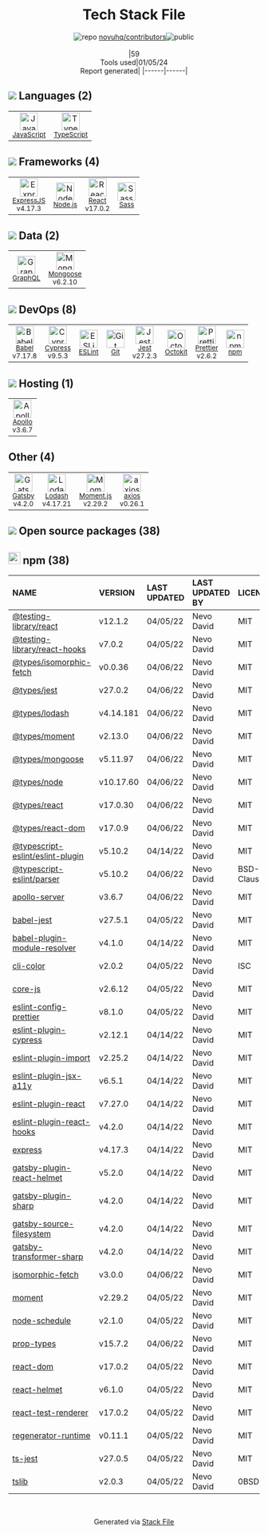 <!--
&lt;--- Readme.md Snippet without images Start ---&gt;
## Tech Stack
novuhq/contributors is built on the following main stack:

- [Jest](http://facebook.github.io/jest/) – Javascript Testing Framework
- [Node.js](http://nodejs.org/) – Frameworks (Full Stack)
- [React](https://reactjs.org/) – Javascript UI Libraries
- [ExpressJS](http://expressjs.com/) – Microframeworks (Backend)
- [Sass](http://sass-lang.com/) – CSS Pre-processors / Extensions
- [JavaScript](https://developer.mozilla.org/en-US/docs/Web/JavaScript) – Languages
- [Mongoose](http://mongoosejs.com/) – Object Document Mapper (ODM)
- [TypeScript](http://www.typescriptlang.org) – Languages
- [Lodash](https://lodash.com) – Javascript Utilities & Libraries
- [Babel](http://babeljs.io/) – JavaScript Compilers
- [ESLint](http://eslint.org/) – Code Review
- [Moment.js](http://momentjs.com/) – Javascript Utilities & Libraries
- [GraphQL](http://graphql.org/) – Query Languages
- [axios](https://github.com/mzabriskie/axios) – Javascript Utilities & Libraries
- [Gatsby](https://www.gatsbyjs.org) – Static Site Generators
- [Apollo](https://www.apollographql.com/) – Platform as a Service
- [Prettier](https://prettier.io/) – Code Review
- [Cypress](https://www.cypress.io/) – Javascript Testing Framework
- [Octokit](https://github.com/octokit/octokit.net) – Tools for GitHub

Full tech stack [here](/techstack.md)

&lt;--- Readme.md Snippet without images End ---&gt;

&lt;--- Readme.md Snippet with images Start ---&gt;
## Tech Stack
novuhq/contributors is built on the following main stack:

- <img width='25' height='25' src='https://img.stackshare.io/service/830/jest.png' alt='Jest'/> [Jest](http://facebook.github.io/jest/) – Javascript Testing Framework
- <img width='25' height='25' src='https://img.stackshare.io/service/1011/n1JRsFeB_400x400.png' alt='Node.js'/> [Node.js](http://nodejs.org/) – Frameworks (Full Stack)
- <img width='25' height='25' src='https://img.stackshare.io/service/1020/OYIaJ1KK.png' alt='React'/> [React](https://reactjs.org/) – Javascript UI Libraries
- <img width='25' height='25' src='https://img.stackshare.io/service/1163/hashtag.png' alt='ExpressJS'/> [ExpressJS](http://expressjs.com/) – Microframeworks (Backend)
- <img width='25' height='25' src='https://img.stackshare.io/service/1171/jCR2zNJV.png' alt='Sass'/> [Sass](http://sass-lang.com/) – CSS Pre-processors / Extensions
- <img width='25' height='25' src='https://img.stackshare.io/service/1209/javascript.jpeg' alt='JavaScript'/> [JavaScript](https://developer.mozilla.org/en-US/docs/Web/JavaScript) – Languages
- <img width='25' height='25' src='https://img.stackshare.io/service/1231/0TXzZU7W_400x400.jpg' alt='Mongoose'/> [Mongoose](http://mongoosejs.com/) – Object Document Mapper (ODM)
- <img width='25' height='25' src='https://img.stackshare.io/service/1612/bynNY5dJ.jpg' alt='TypeScript'/> [TypeScript](http://www.typescriptlang.org) – Languages
- <img width='25' height='25' src='https://img.stackshare.io/service/2438/lodash.png' alt='Lodash'/> [Lodash](https://lodash.com) – Javascript Utilities & Libraries
- <img width='25' height='25' src='https://img.stackshare.io/service/2739/-1wfGjNw.png' alt='Babel'/> [Babel](http://babeljs.io/) – JavaScript Compilers
- <img width='25' height='25' src='https://img.stackshare.io/service/3337/Q4L7Jncy.jpg' alt='ESLint'/> [ESLint](http://eslint.org/) – Code Review
- <img width='25' height='25' src='https://img.stackshare.io/service/3643/Xrtdc94q_400x400.png' alt='Moment.js'/> [Moment.js](http://momentjs.com/) – Javascript Utilities & Libraries
- <img width='25' height='25' src='https://img.stackshare.io/service/3820/12972006.png' alt='GraphQL'/> [GraphQL](http://graphql.org/) – Query Languages
- <img width='25' height='25' src='https://img.stackshare.io/no-img-open-source.png' alt='axios'/> [axios](https://github.com/mzabriskie/axios) – Javascript Utilities & Libraries
- <img width='25' height='25' src='https://img.stackshare.io/service/5472/default_189db484e0770a6101c6a70f0ef0172bc0f8de37.png' alt='Gatsby'/> [Gatsby](https://www.gatsbyjs.org) – Static Site Generators
- <img width='25' height='25' src='https://img.stackshare.io/service/5508/CyUH653y.png' alt='Apollo'/> [Apollo](https://www.apollographql.com/) – Platform as a Service
- <img width='25' height='25' src='https://img.stackshare.io/service/7035/default_66f265943abed56bcdbfca1c866a4261b1fbb063.jpg' alt='Prettier'/> [Prettier](https://prettier.io/) – Code Review
- <img width='25' height='25' src='https://img.stackshare.io/service/9231/default_66c5c1a197dcd0232e41e4ab6299d119b4e165b3.png' alt='Cypress'/> [Cypress](https://www.cypress.io/) – Javascript Testing Framework
- <img width='25' height='25' src='https://img.stackshare.io/service/9827/octokit-dotnet_2.png' alt='Octokit'/> [Octokit](https://github.com/octokit/octokit.net) – Tools for GitHub

Full tech stack [here](/techstack.md)

&lt;--- Readme.md Snippet with images End ---&gt;
-->
<div align="center">

# Tech Stack File
![](https://img.stackshare.io/repo.svg "repo") [novuhq/contributors](https://github.com/novuhq/contributors)![](https://img.stackshare.io/public_badge.svg "public")
<br/><br/>
|59<br/>Tools used|01/05/24 <br/>Report generated|
|------|------|
</div>

## <img src='https://img.stackshare.io/languages.svg'/> Languages (2)
<table><tr>
  <td align='center'>
  <img width='36' height='36' src='https://img.stackshare.io/service/1209/javascript.jpeg' alt='JavaScript'>
  <br>
  <sub><a href="https://developer.mozilla.org/en-US/docs/Web/JavaScript">JavaScript</a></sub>
  <br>
  <sub></sub>
</td>

<td align='center'>
  <img width='36' height='36' src='https://img.stackshare.io/service/1612/bynNY5dJ.jpg' alt='TypeScript'>
  <br>
  <sub><a href="http://www.typescriptlang.org">TypeScript</a></sub>
  <br>
  <sub></sub>
</td>

</tr>
</table>

## <img src='https://img.stackshare.io/frameworks.svg'/> Frameworks (4)
<table><tr>
  <td align='center'>
  <img width='36' height='36' src='https://img.stackshare.io/service/1163/hashtag.png' alt='ExpressJS'>
  <br>
  <sub><a href="http://expressjs.com/">ExpressJS</a></sub>
  <br>
  <sub>v4.17.3</sub>
</td>

<td align='center'>
  <img width='36' height='36' src='https://img.stackshare.io/service/1011/n1JRsFeB_400x400.png' alt='Node.js'>
  <br>
  <sub><a href="http://nodejs.org/">Node.js</a></sub>
  <br>
  <sub></sub>
</td>

<td align='center'>
  <img width='36' height='36' src='https://img.stackshare.io/service/1020/OYIaJ1KK.png' alt='React'>
  <br>
  <sub><a href="https://reactjs.org/">React</a></sub>
  <br>
  <sub>v17.0.2</sub>
</td>

<td align='center'>
  <img width='36' height='36' src='https://img.stackshare.io/service/1171/jCR2zNJV.png' alt='Sass'>
  <br>
  <sub><a href="http://sass-lang.com/">Sass</a></sub>
  <br>
  <sub></sub>
</td>

</tr>
</table>

## <img src='https://img.stackshare.io/databases.svg'/> Data (2)
<table><tr>
  <td align='center'>
  <img width='36' height='36' src='https://img.stackshare.io/service/3820/12972006.png' alt='GraphQL'>
  <br>
  <sub><a href="http://graphql.org/">GraphQL</a></sub>
  <br>
  <sub></sub>
</td>

<td align='center'>
  <img width='36' height='36' src='https://img.stackshare.io/service/1231/0TXzZU7W_400x400.jpg' alt='Mongoose'>
  <br>
  <sub><a href="http://mongoosejs.com/">Mongoose</a></sub>
  <br>
  <sub>v6.2.10</sub>
</td>

</tr>
</table>

## <img src='https://img.stackshare.io/devops.svg'/> DevOps (8)
<table><tr>
  <td align='center'>
  <img width='36' height='36' src='https://img.stackshare.io/service/2739/-1wfGjNw.png' alt='Babel'>
  <br>
  <sub><a href="http://babeljs.io/">Babel</a></sub>
  <br>
  <sub>v7.17.8</sub>
</td>

<td align='center'>
  <img width='36' height='36' src='https://img.stackshare.io/service/9231/default_66c5c1a197dcd0232e41e4ab6299d119b4e165b3.png' alt='Cypress'>
  <br>
  <sub><a href="https://www.cypress.io/">Cypress</a></sub>
  <br>
  <sub>v9.5.3</sub>
</td>

<td align='center'>
  <img width='36' height='36' src='https://img.stackshare.io/service/3337/Q4L7Jncy.jpg' alt='ESLint'>
  <br>
  <sub><a href="http://eslint.org/">ESLint</a></sub>
  <br>
  <sub></sub>
</td>

<td align='center'>
  <img width='36' height='36' src='https://img.stackshare.io/service/1046/git.png' alt='Git'>
  <br>
  <sub><a href="http://git-scm.com/">Git</a></sub>
  <br>
  <sub></sub>
</td>

<td align='center'>
  <img width='36' height='36' src='https://img.stackshare.io/service/830/jest.png' alt='Jest'>
  <br>
  <sub><a href="http://facebook.github.io/jest/">Jest</a></sub>
  <br>
  <sub>v27.2.3</sub>
</td>

<td align='center'>
  <img width='36' height='36' src='https://img.stackshare.io/service/9827/octokit-dotnet_2.png' alt='Octokit'>
  <br>
  <sub><a href="https://github.com/octokit/octokit.net">Octokit</a></sub>
  <br>
  <sub></sub>
</td>

<td align='center'>
  <img width='36' height='36' src='https://img.stackshare.io/service/7035/default_66f265943abed56bcdbfca1c866a4261b1fbb063.jpg' alt='Prettier'>
  <br>
  <sub><a href="https://prettier.io/">Prettier</a></sub>
  <br>
  <sub>v2.6.2</sub>
</td>

<td align='center'>
  <img width='36' height='36' src='https://img.stackshare.io/service/1120/lejvzrnlpb308aftn31u.png' alt='npm'>
  <br>
  <sub><a href="https://www.npmjs.com/">npm</a></sub>
  <br>
  <sub></sub>
</td>

</tr>
</table>

## <img src='https://img.stackshare.io/hosting.svg'/> Hosting (1)
<table><tr>
  <td align='center'>
  <img width='36' height='36' src='https://img.stackshare.io/service/5508/CyUH653y.png' alt='Apollo'>
  <br>
  <sub><a href="https://www.apollographql.com/">Apollo</a></sub>
  <br>
  <sub>v3.6.7</sub>
</td>

</tr>
</table>

## Other (4)
<table><tr>
  <td align='center'>
  <img width='36' height='36' src='https://img.stackshare.io/service/5472/default_189db484e0770a6101c6a70f0ef0172bc0f8de37.png' alt='Gatsby'>
  <br>
  <sub><a href="https://www.gatsbyjs.org">Gatsby</a></sub>
  <br>
  <sub>v4.2.0</sub>
</td>

<td align='center'>
  <img width='36' height='36' src='https://img.stackshare.io/service/2438/lodash.png' alt='Lodash'>
  <br>
  <sub><a href="https://lodash.com">Lodash</a></sub>
  <br>
  <sub>v4.17.21</sub>
</td>

<td align='center'>
  <img width='36' height='36' src='https://img.stackshare.io/service/3643/Xrtdc94q_400x400.png' alt='Moment.js'>
  <br>
  <sub><a href="http://momentjs.com/">Moment.js</a></sub>
  <br>
  <sub>v2.29.2</sub>
</td>

<td align='center'>
  <img width='36' height='36' src='https://img.stackshare.io/no-img-open-source.png' alt='axios'>
  <br>
  <sub><a href="https://github.com/mzabriskie/axios">axios</a></sub>
  <br>
  <sub>v0.26.1</sub>
</td>

</tr>
</table>


## <img src='https://img.stackshare.io/group.svg' /> Open source packages (38)</h2>

## <img width='24' height='24' src='https://img.stackshare.io/service/1120/lejvzrnlpb308aftn31u.png'/> npm (38)

|NAME|VERSION|LAST UPDATED|LAST UPDATED BY|LICENSE|VULNERABILITIES|
|:------|:------|:------|:------|:------|:------|
|[@testing-library/react](https://www.npmjs.com/@testing-library/react)|v12.1.2|04/05/22|Nevo David |MIT|N/A|
|[@testing-library/react-hooks](https://www.npmjs.com/@testing-library/react-hooks)|v7.0.2|04/05/22|Nevo David |MIT|N/A|
|[@types/isomorphic-fetch](https://www.npmjs.com/@types/isomorphic-fetch)|v0.0.36|04/06/22|Nevo David |MIT|N/A|
|[@types/jest](https://www.npmjs.com/@types/jest)|v27.0.2|04/06/22|Nevo David |MIT|N/A|
|[@types/lodash](https://www.npmjs.com/@types/lodash)|v4.14.181|04/06/22|Nevo David |MIT|N/A|
|[@types/moment](https://www.npmjs.com/@types/moment)|v2.13.0|04/06/22|Nevo David |MIT|N/A|
|[@types/mongoose](https://www.npmjs.com/@types/mongoose)|v5.11.97|04/06/22|Nevo David |MIT|N/A|
|[@types/node](https://www.npmjs.com/@types/node)|v10.17.60|04/06/22|Nevo David |MIT|N/A|
|[@types/react](https://www.npmjs.com/@types/react)|v17.0.30|04/06/22|Nevo David |MIT|N/A|
|[@types/react-dom](https://www.npmjs.com/@types/react-dom)|v17.0.9|04/06/22|Nevo David |MIT|N/A|
|[@typescript-eslint/eslint-plugin](https://www.npmjs.com/@typescript-eslint/eslint-plugin)|v5.10.2|04/14/22|Nevo David |MIT|N/A|
|[@typescript-eslint/parser](https://www.npmjs.com/@typescript-eslint/parser)|v5.10.2|04/06/22|Nevo David |BSD-2-Clause|N/A|
|[apollo-server](https://www.npmjs.com/apollo-server)|v3.6.7|04/06/22|Nevo David |MIT|N/A|
|[babel-jest](https://www.npmjs.com/babel-jest)|v27.5.1|04/05/22|Nevo David |MIT|N/A|
|[babel-plugin-module-resolver](https://www.npmjs.com/babel-plugin-module-resolver)|v4.1.0|04/14/22|Nevo David |MIT|N/A|
|[cli-color](https://www.npmjs.com/cli-color)|v2.0.2|04/05/22|Nevo David |ISC|N/A|
|[core-js](https://www.npmjs.com/core-js)|v2.6.12|04/05/22|Nevo David |MIT|N/A|
|[eslint-config-prettier](https://www.npmjs.com/eslint-config-prettier)|v8.1.0|04/05/22|Nevo David |MIT|N/A|
|[eslint-plugin-cypress](https://www.npmjs.com/eslint-plugin-cypress)|v2.12.1|04/14/22|Nevo David |MIT|N/A|
|[eslint-plugin-import](https://www.npmjs.com/eslint-plugin-import)|v2.25.2|04/14/22|Nevo David |MIT|N/A|
|[eslint-plugin-jsx-a11y](https://www.npmjs.com/eslint-plugin-jsx-a11y)|v6.5.1|04/14/22|Nevo David |MIT|N/A|
|[eslint-plugin-react](https://www.npmjs.com/eslint-plugin-react)|v7.27.0|04/14/22|Nevo David |MIT|N/A|
|[eslint-plugin-react-hooks](https://www.npmjs.com/eslint-plugin-react-hooks)|v4.2.0|04/14/22|Nevo David |MIT|N/A|
|[express](https://www.npmjs.com/express)|v4.17.3|04/14/22|Nevo David |MIT|N/A|
|[gatsby-plugin-react-helmet](https://www.npmjs.com/gatsby-plugin-react-helmet)|v5.2.0|04/14/22|Nevo David |MIT|N/A|
|[gatsby-plugin-sharp](https://www.npmjs.com/gatsby-plugin-sharp)|v4.2.0|04/14/22|Nevo David |MIT|[CVE-2023-30548](https://github.com/advisories/GHSA-h2pm-378c-pcxx) (Moderate)|
|[gatsby-source-filesystem](https://www.npmjs.com/gatsby-source-filesystem)|v4.2.0|04/14/22|Nevo David |MIT|N/A|
|[gatsby-transformer-sharp](https://www.npmjs.com/gatsby-transformer-sharp)|v4.2.0|04/14/22|Nevo David |MIT|N/A|
|[isomorphic-fetch](https://www.npmjs.com/isomorphic-fetch)|v3.0.0|04/06/22|Nevo David |MIT|N/A|
|[moment](https://www.npmjs.com/moment)|v2.29.2|04/05/22|Nevo David |MIT|[CVE-2022-31129](https://github.com/advisories/GHSA-wc69-rhjr-hc9g) (High)|
|[node-schedule](https://www.npmjs.com/node-schedule)|v2.1.0|04/05/22|Nevo David |MIT|N/A|
|[prop-types](https://www.npmjs.com/prop-types)|v15.7.2|04/06/22|Nevo David |MIT|N/A|
|[react-dom](https://www.npmjs.com/react-dom)|v17.0.2|04/05/22|Nevo David |MIT|N/A|
|[react-helmet](https://www.npmjs.com/react-helmet)|v6.1.0|04/05/22|Nevo David |MIT|N/A|
|[react-test-renderer](https://www.npmjs.com/react-test-renderer)|v17.0.2|04/05/22|Nevo David |MIT|N/A|
|[regenerator-runtime](https://www.npmjs.com/regenerator-runtime)|v0.11.1|04/05/22|Nevo David |MIT|N/A|
|[ts-jest](https://www.npmjs.com/ts-jest)|v27.0.5|04/05/22|Nevo David |MIT|N/A|
|[tslib](https://www.npmjs.com/tslib)|v2.0.3|04/05/22|Nevo David |0BSD|N/A|

<br/>
<div align='center'>

Generated via [Stack File](https://github.com/marketplace/stack-file)
